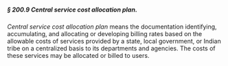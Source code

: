 ##### § 200.9 Central service cost allocation plan. #####

*Central service cost allocation plan* means the documentation identifying, accumulating, and allocating or developing billing rates based on the allowable costs of services provided by a state, local government, or Indian tribe on a centralized basis to its departments and agencies. The costs of these services may be allocated or billed to users.